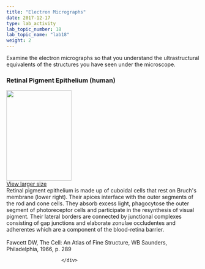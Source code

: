 ```yaml
---
title: "Electron Micrographs"
date: 2017-12-17
type: lab_activity
lab_topic_number: 18
lab_topic_name: "lab18"
weight: 2
---
```

<div class="entrybody">
						<p>Examine the electron micrographs so that you understand the ultrastructural equivalents of the structures you have seen under the microscope.</p>

<h3>Retinal Pigment Epithelium (human)</h3>

<div class="slidepopup"><div class="thumbnail"> <a href="http://histologylab.ccnmtl.columbia.edu/assets_c/2009/07/62-1357.html" onclick="window.open('http://histologylab.ccnmtl.columbia.edu/assets_c/2009/07/62-1357.html', 'popup','width=810, height=750,scrollbars=1,resizable=1, toolbar=no,directories=no,location=no,menubar=no,status=no'); return false"> <img src="http://mt.ccnmtl.columbia.edu/histologylab/assets/images/62-thumb-170x236-1357.jpg" width="170" height="236" alt="" class="mt-image-left"> </a><br> <a href="http://histologylab.ccnmtl.columbia.edu/assets_c/2009/07/62-1357.html" onclick="window.open('http://histologylab.ccnmtl.columbia.edu/assets_c/2009/07/62-1357.html', 'popup','width=810, height=750,scrollbars=1,resizable=1, toolbar=no,directories=no,location=no,menubar=no,status=no'); return false">View larger size</a> </div><div class="slidetxt">Retinal pigment epithelium is made up of cuboidal cells that rest on Bruch's membrane (lower right). Their apices interface with the outer segments of the rod and cone cells. They absorb excess light, phagocytose the outer segment of photoreceptor cells and participate in the resynthesis of visual pigment. Their lateral borders are connected by junctional complexes consisting of gap junctions and elaborate zonulae occludentes and adherentes which are a component of the blood-retina barrier.
<br><br>
Fawcett <span class="caps">DW,</span> The Cell: An Atlas of Fine Structure, WB Saunders, Philadelphia, 1966, p. 289</div></div>
						
						
						</div>
